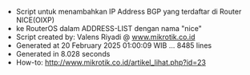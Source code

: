 - Script untuk menambahkan IP Address BGP yang terdaftar di Router NICE(OIXP)
- ke RouterOS dalam ADDRESS-LIST dengan nama "nice"
- Script created by: Valens Riyadi @ www.mikrotik.co.id
- Generated at 20 February 2025 01:00:09 WIB ... 8485 lines
- Generated in 8.028 seconds
- How-to: http://www.mikrotik.co.id/artikel_lihat.php?id=23
